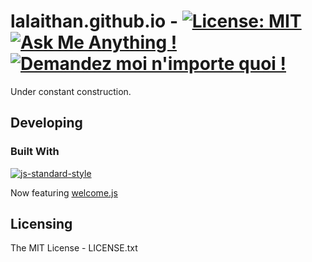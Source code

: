 # lalaithan.github.io -  [![License: MIT](https://img.shields.io/badge/License-MIT-yellow.svg)](https://opensource.org/licenses/MIT) [![Ask Me Anything !](https://img.shields.io/badge/Ask%20me-anything-1abc9c.svg)](https://GitHub.com/Naereen/ama) [![Demandez moi n'importe quoi !](https://img.shields.io/badge/Demandez%20moi-n'%20importe%20quoi-1abc9c.svg)](https://GitHub.com/Naereen/ama.fr)

Under constant construction.

## Developing

### Built With

[![js-standard-style](https://cdn.rawgit.com/standard/standard/master/badge.svg)](http://standardjs.com)

Now featuring [welcome.js](https://github.com/stml/welcomejs)

## Licensing

The MIT License - LICENSE.txt